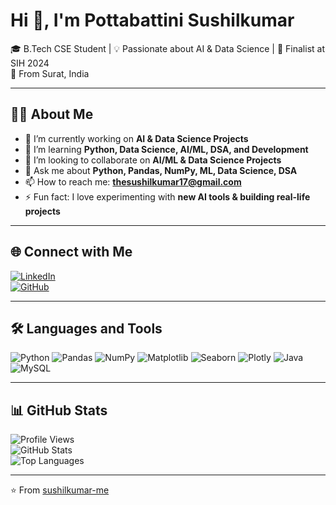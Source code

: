 # Hi 👋, I'm Pottabattini Sushilkumar

🎓 B.Tech CSE Student | 💡 Passionate about AI & Data Science | 🚀 Finalist at SIH 2024  
📍 From Surat, India  

---

## 👨‍💻 About Me
- 🔭 I’m currently working on **AI & Data Science Projects**  
- 🌱 I’m learning **Python, Data Science, AI/ML, DSA, and Development**  
- 👯 I’m looking to collaborate on **AI/ML & Data Science Projects**   
- 💬 Ask me about **Python, Pandas, NumPy, ML, Data Science, DSA**  
- 📫 How to reach me: **[thesushilkumar17@gmail.com](mailto:sushilkumarshrini@gmail.com)**  
- ⚡ Fun fact: I love experimenting with **new AI tools & building real-life projects**  

---

## 🌐 Connect with Me
[![LinkedIn](https://img.shields.io/badge/LinkedIn-blue?logo=linkedin&logoColor=white)](https://linkedin.com/in/your-link)  
[![GitHub](https://img.shields.io/badge/GitHub-black?logo=github&logoColor=white)](https://github.com/sushilkumar-me)  

---

## 🛠️ Languages and Tools
![Python](https://img.shields.io/badge/Python-3776AB?logo=python&logoColor=white)
![Pandas](https://img.shields.io/badge/Pandas-150458?logo=pandas&logoColor=white)
![NumPy](https://img.shields.io/badge/NumPy-013243?logo=numpy&logoColor=white)
![Matplotlib](https://img.shields.io/badge/Matplotlib-0C55A5?logo=plotly&logoColor=white)
![Seaborn](https://img.shields.io/badge/Seaborn-FF6F00?logo=python&logoColor=white)
![Plotly](https://img.shields.io/badge/Plotly-3F4F75?logo=plotly&logoColor=white)
![Java](https://img.shields.io/badge/Java-ED8B00?logo=java&logoColor=white)
![MySQL](https://img.shields.io/badge/MySQL-4479A1?logo=mysql&logoColor=white)

---

## 📊 GitHub Stats
![Profile Views](https://komarev.com/ghpvc/?username=sushilkumar-me&color=blue)  
![GitHub Stats](https://github-readme-stats.vercel.app/api?username=sushilkumar-me&show_icons=true&theme=radical)  
![Top Languages](https://github-readme-stats.vercel.app/api/top-langs/?username=sushilkumar-me&layout=compact&theme=tokyonight)  

---

⭐️ From [sushilkumar-me](https://github.com/sushilkumar-me)

